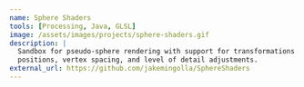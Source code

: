 ```yaml
---
name: Sphere Shaders
tools: [Processing, Java, GLSL]
image: /assets/images/projects/sphere-shaders.gif
description: |
  Sandbox for pseudo-sphere rendering with support for transformations of
  positions, vertex spacing, and level of detail adjustments.
external_url: https://github.com/jakemingolla/SphereShaders
---
```

